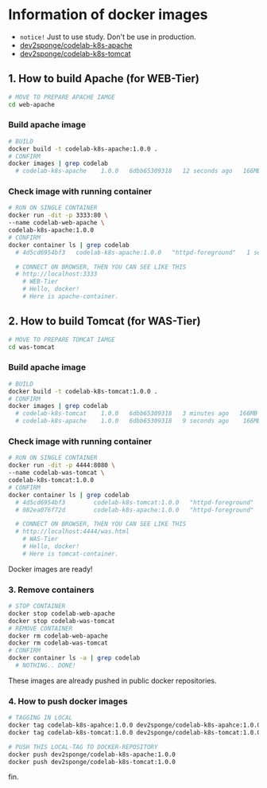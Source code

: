 # Information of docker images

- `notice!` Just to use study. Don't be use in production.
- [dev2sponge/codelab-k8s-apache](https://hub.docker.com/repository/docker/dev2sponge/codelab-k8s-apache)
- [dev2sponge/codelab-k8s-tomcat](https://hub.docker.com/repository/docker/dev2sponge/codelab-k8s-tomcat)

## 1. How to build Apache (for WEB-Tier)

```bash
# MOVE TO PREPARE APACHE IAMGE
cd web-apache
```

### Build apache image
```bash
# BUILD
docker build -t codelab-k8s-apache:1.0.0 .
# CONFIRM
docker images | grep codelab
  # codelab-k8s-apache    1.0.0   6dbb65309318   12 seconds ago   166MB
```

### Check image with running container
```bash
# RUN ON SINGLE CONTAINER
docker run -dit -p 3333:80 \
--name codelab-web-apache \
codelab-k8s-apache:1.0.0
# CONFIRM
docker container ls | grep codelab
  # 4d5cd6954bf3   codelab-k8s-apache:1.0.0   "httpd-foreground"   1 seconds ago   Up 5 seconds   0.0.0.0:3333->80/tcp codelab-web-apache

  # CONNECT ON BROWSER, THEN YOU CAN SEE LIKE THIS
  # http://localhost:3333
    # WEB-Tier
    # Hello, docker!
    # Here is apache-container.
```

## 2. How to build Tomcat (for WAS-Tier)


```bash
# MOVE TO PREPARE TOMCAT IAMGE
cd was-tomcat
```

### Build apache image
```bash
# BUILD
docker build -t codelab-k8s-tomcat:1.0.0 .
# CONFIRM
docker images | grep codelab
  # codelab-k8s-tomcat    1.0.0   6dbb65309318   3 minutes ago   166MB
  # codelab-k8s-apache    1.0.0   6dbb65309318   9 seconds ago    166MB
```

### Check image with running container
```bash
# RUN ON SINGLE CONTAINER
docker run -dit -p 4444:8080 \
--name codelab-was-tomcat \
codelab-k8s-tomcat:1.0.0
# CONFIRM
docker container ls | grep codelab
  # 4d5cd6954bf3        codelab-k8s-tomcat:1.0.0   "httpd-foreground"   5 seconds ago       Up 4 seconds       80/tcp, 0.0.0.0:4444->8080/tcp   codelab-was-tomcat
  # 082ea076f72d        codelab-k8s-apache:1.0.0   "httpd-foreground"   26 minutes ago      Up 3 minutes       0.0.0.0:3333->80/tcp            codelab-web-apache

  # CONNECT ON BROWSER, THEN YOU CAN SEE LIKE THIS
  # http://localhost:4444/was.html
    # WAS-Tier
    # Hello, docker!
    # Here is tomcat-container.
```

Docker images are ready!

### 3. Remove containers

```bash
# STOP CONTAINER
docker stop codelab-web-apache
docker stop codelab-was-tomcat
# REMOVE CONTAINER
docker rm codelab-web-apache
docker rm codelab-was-tomcat
# CONFIRM
docker container ls -a | grep codelab
  # NOTHING.. DONE!
```

These images are already pushed in public docker repositories.

### 4. How to push docker images

```bash
# TAGGING IN LOCAL
docker tag codelab-k8s-apahce:1.0.0 dev2sponge/codelab-k8s-apahce:1.0.0
docker tag codelab-k8s-tomcat:1.0.0 dev2sponge/codelab-k8s-tomcat:1.0.0

# PUSH THIS LOCAL-TAG TO DOCKER-REPOSITORY
docker push dev2sponge/codelab-k8s-apache:1.0.0
docker push dev2sponge/codelab-k8s-tomcat:1.0.0
```

fin.
